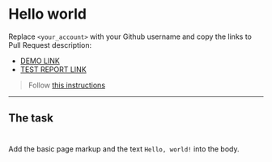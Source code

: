 # Hello world
Replace `<your_account>` with your Github username and copy the links to Pull Request description:
- [DEMO LINK](https://Svyrydov-Alex.github.io/layout_hello-world/)
- [TEST REPORT LINK](https://Svyrydov-Alex.github.io/layout_hello-world/report/html_report/)

> Follow [this instructions](https://mate-academy.github.io/layout_task-guideline/#how-to-solve-the-layout-tasks-on-github)
___

## The task
# 
Add the basic page markup and the text `Hello, world!` into the body.

